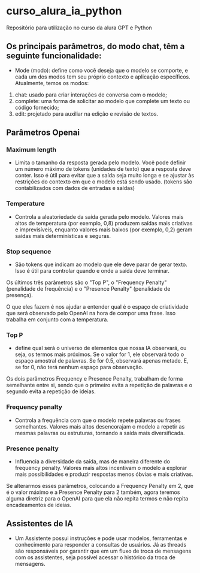 # curso_alura_ia_python
Repositório para utilização no curso da alura GPT e Python

## Os principais parâmetros, do modo chat, têm a seguinte funcionalidade:
* Mode (modo): define como você deseja que o modelo se comporte, e cada um dos modos tem seu próprio contexto e aplicação específicos. Atualmente, temos os modos:
1. chat: usado para criar interações de conversa com o modelo;
2. complete: uma forma de solicitar ao modelo que complete um texto ou código fornecido;
3. edit: projetado para auxiliar na edição e revisão de textos.

## Parâmetros Openai
### Maximum length
*  Limita o tamanho da resposta gerada pelo modelo. Você pode definir um número máximo de tokens (unidades de texto) que a resposta deve conter. Isso é útil para evitar que a saída seja muito longa e se ajustar às restrições do contexto em que o modelo está sendo usado. (tokens são contabilizados com dados de entradas e saídas)
### Temperature
* Controla a aleatoriedade da saída gerada pelo modelo. Valores mais altos de temperatura (por exemplo, 0,8) produzem saídas mais criativas e imprevisíveis, enquanto valores mais baixos (por exemplo, 0,2) geram saídas mais determinísticas e seguras.
### Stop sequence
* São tokens que indicam ao modelo que ele deve parar de gerar texto. Isso é útil para controlar quando e onde a saída deve terminar.

Os últimos três parâmetros são o "Top P", o "Frequency Penalty" (penalidade de frequência) e o "Presence Penalty" (penalidade de presença).

O que eles fazem é nos ajudar a entender qual é o espaço de criatividade que será observado pelo OpenAI na hora de compor uma frase. Isso trabalha em conjunto com a temperatura.

### Top P
* define qual será o universo de elementos que nossa IA observará, ou seja, os termos mais próximos. Se o valor for 1, ele observará todo o espaço amostral de palavras. Se for 0.5, observará apenas metade. E, se for 0, não terá nenhum espaço para observação.

Os dois parâmetros Frequency e Presence Penalty, trabalham de forma semelhante entre si, sendo que o primeiro evita a repetição de palavras e o segundo evita a repetição de ideias.

### Frequency penalty
* Controla a frequência com que o modelo repete palavras ou frases semelhantes. Valores mais altos desencorajam o modelo a repetir as mesmas palavras ou estruturas, tornando a saída mais diversificada.
### Presence penalty 
* Influencia a diversidade da saída, mas de maneira diferente do frequency penalty. Valores mais altos incentivam o modelo a explorar mais possibilidades e produzir respostas menos óbvias e mais criativas.

Se alterarmos esses parâmetros, colocando a Frequency Penalty em 2, que é o valor máximo e a Presence Penalty para 2 também, agora teremos alguma diretriz para o OpenAI para que ela não repita termos e não repita encadeamentos de ideias.

## Assistentes de IA
* Um Assistente possui instruções e pode usar modelos, ferramentas e conhecimento para responder a consultas de usuários. Já as threads são responsáveis por garantir que em um fluxo de troca de mensagens com os assistentes, seja possível acessar o histórico da troca de mensagens.